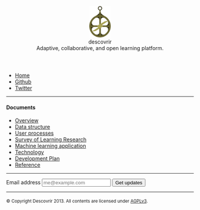 <header>
    <img src="/docs/static/astrolabe.svg" alt="astrolabe" height="84" class="large" />
    <hgroup>
        <div class="title">descovrir</div>
        <div class="description">Adaptive, collaborative, and open learning platform.</div>
    </hgroup>
</header>

- [Home](/)
- [Github](http://github.com/heiskr/descovrir)
- [Twitter](http://twitter.com/descovrirorg)

---

#### Documents

- [Overview](/docs/overview)
- [Data structure](/docs/data_structure)
- [User processes](/docs/user_processes)
- [Survey of Learning Research](/docs/survey_of_learning_research)
- [Machine learning application](/docs/machine_learning_application)
- [Technology](/docs/technology)
- [Development Plan](/docs/development_plan)
- [Reference](/docs/reference)

---

<form action="http://descovrir.us3.list-manage.com/subscribe/post?u=3fc3d9b161e568d1a8e5f3a86&amp;id=42a167885c" method="post" id="mc-embedded-subscribe-form" name="mc-embedded-subscribe-form" class="validate" target="_blank" novalidate>
    <label for="email">
        Email address
    </label>
    <input type="email" name="EMAIL" id="email" placeholder="me@example.com" />
    <button type="submit">
        Get updates
    </button>
</form>

---

<small>&copy; Copyright Descovrir 2013. All contents are licensed under [AGPLv3](https://raw.github.com/heiskr/descovrir/master/license.txt).</small>


